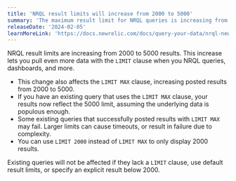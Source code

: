 ```yaml
---
title: 'NRQL result limits will increase from 2000 to 5000'
summary: 'The maximum result limit for NRQL queries is increasing from 2000 to 5000'
releaseDate: '2024-02-05'
learnMoreLink: 'https://docs.newrelic.com/docs/query-your-data/nrql-new-relic-query-language/get-started/nrql-syntax-clauses-functions/#sel-limit'
---
```


NRQL result limits are increasing from 2000 to 5000 results. This increase lets you pull even more data with the `LIMIT` clause when you NRQL queries, dashboards, and more.

* This change also affects the  `LIMIT MAX` clause, increasing posted results from 2000 to 5000.
* If you have an existing query that uses the `LIMIT MAX` clause, your results now reflect the 5000 limit, assuming the underlying data is populous enough.
* Some existing queries that successfully posted results with `LIMIT MAX` may fail. Larger limits can cause timeouts, or result in failure due to complexity.
* You can use `LIMIT 2000` instead of `LIMIT MAX` to only display 2000 results.  

Existing queries will not be affected if they lack a `LIMIT` clause, use default result limits, or specify an explicit result below 2000. 
